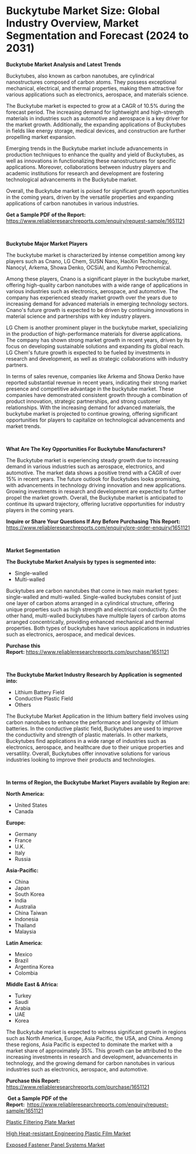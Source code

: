 <p><h1>Buckytube Market Size: Global Industry Overview, Market Segmentation and Forecast (2024 to 2031)</h1></p><p><strong>Buckytube Market Analysis and Latest Trends</strong></p>
<p><p>Buckytubes, also known as carbon nanotubes, are cylindrical nanostructures composed of carbon atoms. They possess exceptional mechanical, electrical, and thermal properties, making them attractive for various applications such as electronics, aerospace, and materials science.</p><p>The Buckytube market is expected to grow at a CAGR of 10.5% during the forecast period. The increasing demand for lightweight and high-strength materials in industries such as automotive and aerospace is a key driver for the market growth. Additionally, the expanding applications of Buckytubes in fields like energy storage, medical devices, and construction are further propelling market expansion.</p><p>Emerging trends in the Buckytube market include advancements in production techniques to enhance the quality and yield of Buckytubes, as well as innovations in functionalizing these nanostructures for specific applications. Moreover, collaborations between industry players and academic institutions for research and development are fostering technological advancements in the Buckytube market.</p><p>Overall, the Buckytube market is poised for significant growth opportunities in the coming years, driven by the versatile properties and expanding applications of carbon nanotubes in various industries.</p></p>
<p><strong>Get a Sample PDF of the Report:&nbsp;</strong> <a href="https://www.reliableresearchreports.com/enquiry/request-sample/1651121">https://www.reliableresearchreports.com/enquiry/request-sample/1651121</a></p>
<p>&nbsp;</p>
<p><strong>Buckytube Major Market Players</strong></p>
<p><p>The buckytube market is characterized by intense competition among key players such as Cnano, LG Chem, SUSN Nano, HaoXin Technology, Nanocyl, Arkema, Showa Denko, OCSiAI, and Kumho Petrochemical. </p><p>Among these players, Cnano is a significant player in the buckytube market, offering high-quality carbon nanotubes with a wide range of applications in various industries such as electronics, aerospace, and automotive. The company has experienced steady market growth over the years due to increasing demand for advanced materials in emerging technology sectors. Cnano's future growth is expected to be driven by continuing innovations in material science and partnerships with key industry players.</p><p>LG Chem is another prominent player in the buckytube market, specializing in the production of high-performance materials for diverse applications. The company has shown strong market growth in recent years, driven by its focus on developing sustainable solutions and expanding its global reach. LG Chem's future growth is expected to be fueled by investments in research and development, as well as strategic collaborations with industry partners.</p><p>In terms of sales revenue, companies like Arkema and Showa Denko have reported substantial revenue in recent years, indicating their strong market presence and competitive advantage in the buckytube market. These companies have demonstrated consistent growth through a combination of product innovation, strategic partnerships, and strong customer relationships. With the increasing demand for advanced materials, the buckytube market is projected to continue growing, offering significant opportunities for players to capitalize on technological advancements and market trends.</p></p>
<p>&nbsp;</p>
<p><strong>What Are The Key Opportunities For Buckytube Manufacturers?</strong></p>
<p><p>The Buckytube market is experiencing steady growth due to increasing demand in various industries such as aerospace, electronics, and automotive. The market data shows a positive trend with a CAGR of over 15% in recent years. The future outlook for Buckytubes looks promising, with advancements in technology driving innovation and new applications. Growing investments in research and development are expected to further propel the market growth. Overall, the Buckytube market is anticipated to continue its upward trajectory, offering lucrative opportunities for industry players in the coming years.</p></p>
<p><strong>Inquire or Share Your Questions If Any Before Purchasing This Report:</strong> <a href="https://www.reliableresearchreports.com/enquiry/pre-order-enquiry/1651121">https://www.reliableresearchreports.com/enquiry/pre-order-enquiry/1651121</a></p>
<p>&nbsp;</p>
<p><strong>Market Segmentation</strong></p>
<p><strong>The Buckytube Market Analysis by types is segmented into:</strong></p>
<p><ul><li>Single-walled</li><li>Multi-walled</li></ul></p>
<p><p>Buckytubes are carbon nanotubes that come in two main market types: single-walled and multi-walled. Single-walled buckytubes consist of just one layer of carbon atoms arranged in a cylindrical structure, offering unique properties such as high strength and electrical conductivity. On the other hand, multi-walled buckytubes have multiple layers of carbon atoms arranged concentrically, providing enhanced mechanical and thermal properties. Both types of buckytubes have various applications in industries such as electronics, aerospace, and medical devices.</p></p>
<p><strong>Purchase this Report:&nbsp;</strong><a href="https://www.reliableresearchreports.com/purchase/1651121">https://www.reliableresearchreports.com/purchase/1651121</a></p>
<p>&nbsp;</p>
<p><strong>The Buckytube Market Industry Research by Application is segmented into:</strong></p>
<p><ul><li>Lithium Battery Field</li><li>Conductive Plastic Field</li><li>Others</li></ul></p>
<p><p>The Buckytube Market Application in the lithium battery field involves using carbon nanotubes to enhance the performance and longevity of lithium batteries. In the conductive plastic field, Buckytubes are used to improve the conductivity and strength of plastic materials. In other markets, Buckytubes find applications in a wide range of industries such as electronics, aerospace, and healthcare due to their unique properties and versatility. Overall, Buckytubes offer innovative solutions for various industries looking to improve their products and technologies.</p></p>
<p>&nbsp;</p>
<p><strong>In terms of Region, the Buckytube Market Players available by Region are:</strong></p>
<p>
    <p> <strong> North America: </strong>
        <ul>
            <li>United States</li>
            <li>Canada</li>
        </ul>
        </p> 
    <p> <strong> Europe: </strong>
        <ul>
            <li>Germany</li>
            <li>France</li>
            <li>U.K.</li>
            <li>Italy</li>
            <li>Russia</li>
        </ul>
        </p> 
    <p> <strong> Asia-Pacific: </strong>
        <ul>
            <li>China</li>
            <li>Japan</li>
            <li>South Korea</li>
            <li>India</li>
            <li>Australia</li>
            <li>China Taiwan</li>
            <li>Indonesia</li>
            <li>Thailand</li>
            <li>Malaysia</li>
        </ul>
        </p> 
    <p> <strong> Latin America: </strong>
        <ul>
            <li>Mexico</li>
            <li>Brazil</li>
            <li>Argentina Korea</li>
            <li>Colombia</li>
        </ul>
        </p> 
    <p> <strong> Middle East & Africa: </strong>
        <ul>
            <li>Turkey</li>
            <li>Saudi</li>
            <li>Arabia</li>
            <li>UAE</li>
            <li>Korea</li>
        </ul>
    </p>
    </p>
<p><p>The Buckytube market is expected to witness significant growth in regions such as North America, Europe, Asia Pacific, the USA, and China. Among these regions, Asia Pacific is expected to dominate the market with a market share of approximately 35%. This growth can be attributed to the increasing investments in research and development, advancements in technology, and the growing demand for carbon nanotubes in various industries such as electronics, aerospace, and automotive.</p></p>
<p><strong>Purchase this Report: </strong><a href="https://www.reliableresearchreports.com/purchase/1651121">https://www.reliableresearchreports.com/purchase/1651121</a></p>
<p>&nbsp;<strong>Get a Sample PDF of the Report:&nbsp;&nbsp;</strong><a href="https://www.reliableresearchreports.com/enquiry/request-sample/1651121">https://www.reliableresearchreports.com/enquiry/request-sample/1651121</a></p>
<p><strong></strong></p>
<p><p><a href="https://view.publitas.com/reportprime-1/plastic-filtering-plate-market-dynamics-2023-2030-also-about-its-market-trends-projections-and-opportunities/">Plastic Filtering Plate Market</a></p><p><a href="https://view.publitas.com/reportprime-1/high-heat-resistant-engineering-plastic-film-market-provides-a-comprehensive-analysis-including-a-macro-overview-of-the-market-as-well-as-micro-details-such-as-market-size-and-competitive-landscape/">High Heat-resistant Engineering Plastic Film Market</a></p><p><a href="https://view.publitas.com/reportprime-1/exposed-fastener-panel-systems-market-provides-a-comprehensive-analysis-including-a-macro-overview-of-the-market-as-well-as-micro-details-such-as-market-size-and-competitive-landscape/">Exposed Fastener Panel Systems Market</a></p></p>